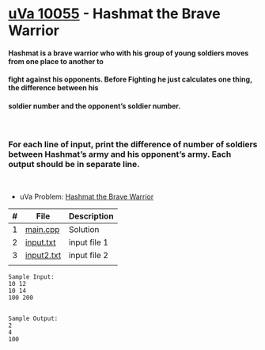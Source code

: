 # [uVa 10055](https://onlinejudge.org/index.php?option=com_onlinejudge&Itemid=8&page=show_problem&problem=996) - Hashmat the Brave Warrior

#### Hashmat is a brave warrior who with his group of young soldiers moves from one place to another to
#### fight against his opponents. Before Fighting he just calculates one thing, the difference between his
#### soldier number and the opponent’s soldier number. 
<br>

### **For each line of input, print the difference of number of soldiers between Hashmat’s army and his opponent’s army. Each output should be in separate line.**
<br>



* uVa Problem: [Hashmat the Brave Warrior](https://github.com/asaiahL9/4883-PT-Logan/blob/main/Assignments/P10055/p10055.pdf)

|   #   | File | Description |
| :---: | ----------- | ----------|
|  1 |  [main.cpp](https://github.com/asaiahL9/4883-PT-Logan/blob/main/Assignments/P10055/main.cpp)|Solution|   
|  2 |[input.txt](https://github.com/asaiahL9/4883-PT-Logan/blob/main/Assignments/P10055/input.txt)     | input file 1  | 
|  3 | [input2.txt](https://github.com/asaiahL9/4883-PT-Logan/blob/main/Assignments/P10055/input2.txt) |input file 2 
|   |   |
```
Sample Input: 
10 12 
10 14 
100 200


Sample Output:
2
4
100
```